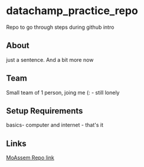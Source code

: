 # datachamp_practice_repo
Repo to go through steps during github intro

## About
just a sentence. And a bit more now

## Team
Small team of 1 person, joing me (: - still lonely

## Setup Requirements
basics- computer and internet  - that's it

## Links
[MoAssem Repo link](https://github.com/MoAssem/friendly-collab-party)
